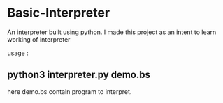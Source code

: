 # Basic-Interpreter
An interpreter built using python. I made this project as an intent to learn working of interpreter

usage :

## python3 interpreter.py demo.bs

here demo.bs contain program to interpret.
